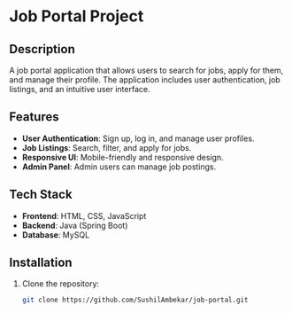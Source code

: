 # Job Portal Project

## Description
A job portal application that allows users to search for jobs, apply for them, and manage their profile. The application includes user authentication, job listings, and an intuitive user interface.

## Features
- **User Authentication**: Sign up, log in, and manage user profiles.
- **Job Listings**: Search, filter, and apply for jobs.
- **Responsive UI**: Mobile-friendly and responsive design.
- **Admin Panel**: Admin users can manage job postings.

## Tech Stack
- **Frontend**: HTML, CSS, JavaScript 
- **Backend**: Java (Spring Boot)
- **Database**: MySQL

## Installation

1. Clone the repository:
   ```bash
   git clone https://github.com/SushilAmbekar/job-portal.git

